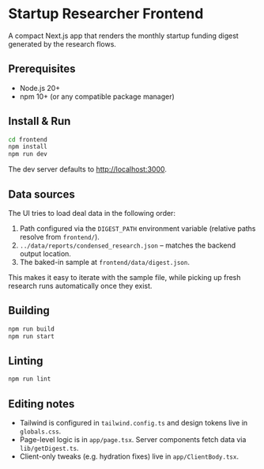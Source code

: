 # Startup Researcher Frontend

A compact Next.js app that renders the monthly startup funding digest generated by the research flows.

## Prerequisites
- Node.js 20+
- npm 10+ (or any compatible package manager)

## Install & Run
```bash
cd frontend
npm install
npm run dev
```
The dev server defaults to <http://localhost:3000>.

## Data sources
The UI tries to load deal data in the following order:
1. Path configured via the `DIGEST_PATH` environment variable (relative paths resolve from `frontend/`).
2. `../data/reports/condensed_research.json` – matches the backend output location.
3. The baked-in sample at `frontend/data/digest.json`.

This makes it easy to iterate with the sample file, while picking up fresh research runs automatically once they exist.

## Building
```bash
npm run build
npm run start
```

## Linting
```bash
npm run lint
```

## Editing notes
- Tailwind is configured in `tailwind.config.ts` and design tokens live in `globals.css`.
- Page-level logic is in `app/page.tsx`. Server components fetch data via `lib/getDigest.ts`.
- Client-only tweaks (e.g. hydration fixes) live in `app/ClientBody.tsx`.

